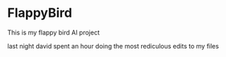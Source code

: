 # FlappyBird
This is my flappy bird AI project

last night david spent an hour doing the most rediculous edits to my files
